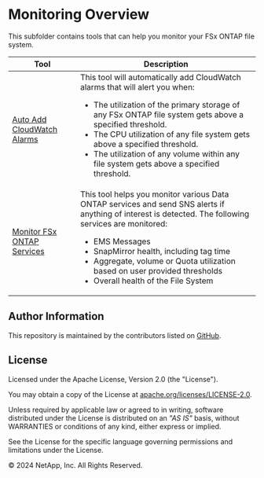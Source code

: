 # Monitoring Overview
This subfolder contains tools that can help you monitor your FSx ONTAP file system.

| Tool | Description |
| --- | --- |
| [Auto Add CloudWatch Alarms](Auto-Add-CloudWatch-Alarms) | This tool will automatically add CloudWatch alarms that will alert you when:<br><ul><li>The utilization of the primary storage of any FSx ONTAP file system gets above a specified threshold.</li><li>The CPU utilization of any file system gets above a specified threshold.</li><li>The utilization of any volume within any file system gets above a specified threshold.</li></ul>|
| [Monitor FSx ONTAP Services](Monitor-FSx-ONTAP-Services)| This tool helps you monitor various Data ONTAP services and send SNS alerts if anything of interest is detected. The following services are monitored:<br><ul><li>EMS Messages</li><li>SnapMirror health, including tag time</li><li>Aggregate, volume or Quota utilization based on user provided thresholds</li><li>Overall health of the File System</ul>|

## Author Information

This repository is maintained by the contributors listed on [GitHub](https://github.com/NetApp/FSx-ONTAP-utils/graphs/contributors).

## License

Licensed under the Apache License, Version 2.0 (the "License").

You may obtain a copy of the License at [apache.org/licenses/LICENSE-2.0](http://www.apache.org/licenses/LICENSE-2.0).

Unless required by applicable law or agreed to in writing, software distributed under the License is distributed on an _"AS IS"_ basis, without WARRANTIES or conditions of any kind, either express or implied.

See the License for the specific language governing permissions and limitations under the License.

© 2024 NetApp, Inc. All Rights Reserved.
